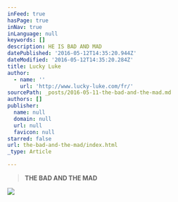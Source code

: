 ```yaml
---
inFeed: true
hasPage: true
inNav: true
inLanguage: null
keywords: []
description: HE IS BAD AND MAD
datePublished: '2016-05-12T14:35:20.944Z'
dateModified: '2016-05-12T14:35:20.284Z'
title: Lucky Luke
author:
  - name: ''
    url: 'http://www.lucky-luke.com/fr/'
sourcePath: _posts/2016-05-11-the-bad-and-the-mad.md
authors: []
publisher:
  name: null
  domain: null
  url: null
  favicon: null
starred: false
url: the-bad-and-the-mad/index.html
_type: Article

---
```

> **THE BAD AND THE MAD**

![](https://the-grid-user-content.s3-us-west-2.amazonaws.com/c73cf6af-601c-4edf-9ac9-f8f8512761bd.png)